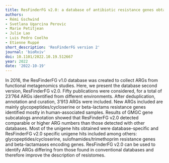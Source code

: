 ```yaml
---
title: ResFinderFG v2.0: a database of antibiotic resistance genes obtained by functional metagenomics
authors:
- Rémi Gschwind
- Svetlana Ugarcina Perovic
- Marie Petitjean
- Julie Lao
- Luis Pedro Coelho
- Etienne Ruppé
short_description: 'ResFinderFG version 2'
journal: 'bioRxiv'
doi: 10.1101/2022.10.19.512667
year: 2022
date: '2022-10-19'
---
```

In 2016, the ResFinderFG v1.0 database was created to collect ARGs from functional metagenomics studies. Here, we present the database second version, ResFinderFG v2.0. Fifty publications were considered, for a total of 23’764 ARGs identified from different environments. After deduplication, annotation and curation, 3’913 ARGs were included. New ARGs included are mainly glycopeptides/cycloserine or beta-lactams resistance genes identified mostly in human-associated samples. Results of GMGC gene subcatalogs annotation showed that ResFinderFG v2.0 detected comparable or higher ARG numbers than those detected with other databases. Most of the unigene hits obtained were database-specific and ResFinderFG v2.0 specific unigene hits included among others: glycopeptides/cycloserine, sulofnamides/trimethoprim resistance genes and beta-lactamases encoding genes. ResFinderFG v2.0 can be used to identify ARGs differing from those found in conventional databases and therefore improve the description of resistomes.
